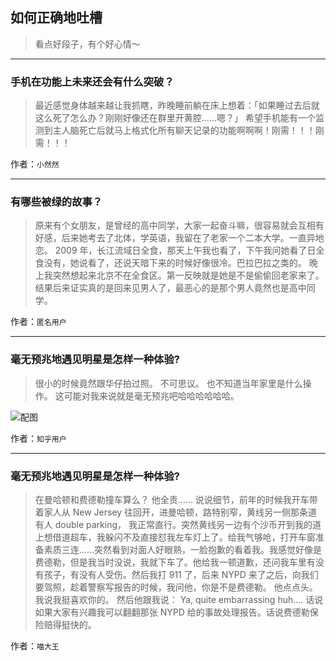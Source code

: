 ## 如何正确地吐槽

> 看点好段子，有个好心情～


 
---

### 手机在功能上未来还会有什么突破？

> 最近感觉身体越来越让我抓瞎，昨晚睡前躺在床上想着：「如果睡过去后就这么死了怎么办？刚刚好像还在群里开黄腔……嗯？」
> 希望手机能有一个监测到主人脑死亡后就马上格式化所有聊天记录的功能啊啊啊！刚需！！！刚需！！！


作者：`小然然`

---

### 有哪些被绿的故事？

> 原来有个女朋友，是曾经的高中同学，大家一起奋斗嘛，很容易就会互相有好感，后来她考去了北体，学英语，我留在了老家一个二本大学。一直异地恋。
> 2009 年，长江流域日全食，那天上午我也看了，下午我问她看了日全食没有，她说看了，还说天暗下来的时候好像很冷。巴拉巴拉之类的。
> 晚上我突然想起来北京不在全食区。第一反映就是她是不是偷偷回老家来了。
> 结果后来证实真的是回来见男人了，最恶心的是那个男人竟然也是高中同学。


作者：`匿名用户`

---

### 毫无预兆地遇见明星是怎样一种体验?

> 很小的时候竟然跟华仔拍过照。
> 不可思议。
> 也不知道当年家里是什么操作。
> 这可能对我来说就是毫无预兆吧哈哈哈哈哈哈。



![配图](http://pic3.zhimg.com/70/v2-5f923b78ae191b496d192c0ec6b70e56_b.jpg)


作者：`知乎用户`

---

### 毫无预兆地遇见明星是怎样一种体验?

> 在曼哈顿和费德勒撞车算么？ 他全责……
> 说说细节，前年的时候我开车带着家人从 New Jersey 往回开，进曼哈顿，路特别窄，黄线另一侧那条道有人 double parking， 我正常直行。突然黄线另一边有个沙币开到我的道上想借道超车，我躲闪不及直接怼我左车灯上了。给我气够呛，打开车窗准备素质三连……突然看到对面人好眼熟，一脸抱歉的看着我。我感觉好像是费德勒，但是我当时没说，我就下车了。他给我一顿道歉，还问我车里有没有孩子，有没有人受伤。然后我打 911 了，后来 NYPD 来了之后，向我们要驾照，趁着警察写报告的时候，我问他，你是不是费德勒。 他点点头。 我说我挺喜欢你的。 然后他跟我说： Ya, quite embarrassing huh....
> 话说如果大家有兴趣我可以翻翻那张 NYPD 给的事故处理报告。话说费德勒保险赔得挺快的。


作者：`喵大王`